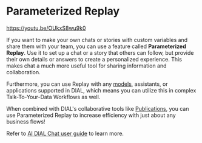 # Parameterized Replay

https://youtu.be/OUkxS8wu9k0

If you want to make your own chats or stories with custom variables and share them with your team, you can use a feature called **Parameterized Replay**. Use it to set up a chat or a story that others can follow, but provide their own details or answers to create a personalized experience. This makes chat a much more useful tool for sharing information and collaboration. 

Furthermore, you can use Replay with any [models](../../supported-models), assistants, or applications supported in DIAL, which means you can utilize this in complex Talk-To-Your-Data Workflows as well. 

When combined with DIAL's collaborative tools like [Publications](../../tutorials/enable-publications), you can use Parameterized Replay to increase efficiency with just about any business flows!

Refer to [AI DIAL Chat user guide](../../user-guide#parameterized-replay) to learn more.
